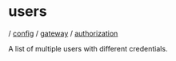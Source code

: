 # users

/ [config](/reference/config/index.md) / [gateway](/reference/config/config/gateway/index.md) / [authorization](/reference/config/config/gateway/authorization/index.md) 

A list of multiple users with different credentials.

